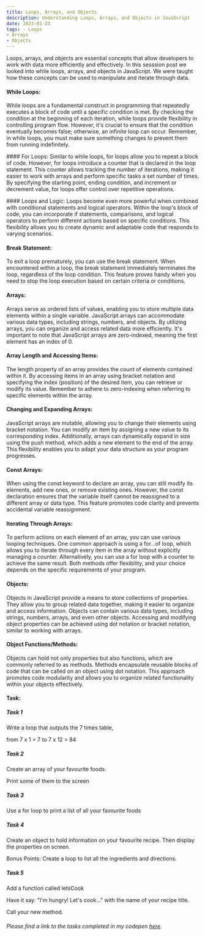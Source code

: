 ```yaml
---
title: Loops, Arrays, and Objects
description: Understanding Loops, Arrays, and Objects in JavaScript
date: 2023-01-23
tags: - Loops 
- Arrays
- Objects 
---
```



Loops, arrays, and objects are essential concepts that allow developers to work with data more efficiently and effectively. In this sesssion post we looked into while loops, arrays, and objects in JavaScript. We were taught how these concepts can be used to manipulate and iterate through data.

#### While Loops:
While loops are a fundamental construct in programming that repeatedly executes a block of code until a specific condition is met. By checking the condition at the beginning of each iteration, while loops provide flexibility in controlling program flow. However, it's crucial to ensure that the condition eventually becomes false; otherwise, an infinite loop can occur. Remember, in while loops, you must make sure something changes to prevent them from running indefinitely.

#### For Loops:
Similar to while loops, for loops allow you to repeat a block of code. However, for loops introduce a counter that is declared in the loop statement. This counter allows tracking the number of iterations, making it easier to work with arrays and perform specific tasks a set number of times. By specifying the starting point, ending condition, and increment or decrement value, for loops offer control over repetitive operations.

#### Loops and Logic:
Loops become even more powerful when combined with conditional statements and logical operators. Within the loop's block of code, you can incorporate if statements, comparisons, and logical operators to perform different actions based on specific conditions. This flexibility allows you to create dynamic and adaptable code that responds to varying scenarios.

#### Break Statement:
To exit a loop prematurely, you can use the break statement. When encountered within a loop, the break statement immediately terminates the loop, regardless of the loop condition. This feature proves handy when you need to stop the loop execution based on certain criteria or conditions.

#### Arrays:
Arrays serve as ordered lists of values, enabling you to store multiple data elements within a single variable. JavaScript arrays can accommodate various data types, including strings, numbers, and objects. By utilizing arrays, you can organize and access related data more efficiently. It's important to note that JavaScript arrays are zero-indexed, meaning the first element has an index of 0.

#### Array Length and Accessing Items:
The length property of an array provides the count of elements contained within it. By accessing items in an array using bracket notation and specifying the index (position) of the desired item, you can retrieve or modify its value. Remember to adhere to zero-indexing when referring to specific elements within the array.

#### Changing and Expanding Arrays:
JavaScript arrays are mutable, allowing you to change their elements using bracket notation. You can modify an item by assigning a new value to its corresponding index. Additionally, arrays can dynamically expand in size using the push method, which adds a new element to the end of the array. This flexibility enables you to adapt your data structure as your program progresses.

#### Const Arrays:
When using the const keyword to declare an array, you can still modify its elements, add new ones, or remove existing ones. However, the const declaration ensures that the variable itself cannot be reassigned to a different array or data type. This feature promotes code clarity and prevents accidental variable reassignment.

#### Iterating Through Arrays:
To perform actions on each element of an array, you can use various looping techniques. One common approach is using a for...of loop, which allows you to iterate through every item in the array without explicitly managing a counter. Alternatively, you can use a for loop with a counter to achieve the same result. Both methods offer flexibility, and your choice depends on the specific requirements of your program.

#### Objects:
Objects in JavaScript provide a means to store collections of properties. They allow you to group related data together, making it easier to organize and access information. Objects can contain various data types, including strings, numbers, arrays, and even other objects. Accessing and modifying object properties can be achieved using dot notation or bracket notation, similar to working with arrays.

#### Object Functions/Methods:
Objects can hold not only properties but also functions, which are commonly referred to as methods. Methods encapsulate reusable blocks of code that can be called on an object using dot notation. This approach promotes code modularity and allows you to organize related functionality within your objects effectively.

#### Task:

##### Task 1

Write a loop that outputs the 7 times table,

from 7 x 1 = 7 to 7 x 12 = 84

##### Task 2

Create an array of your favourite foods.

Print some of them to the screen

##### Task 3

Use a for loop to print a list of all your favourite foods

##### Task 4

Create an object to hold information on your favourite recipe. Then display the properties on screen.

Bonus Points: Create a loop to list all the ingredients and directions.

##### Task 5

Add a function called letsCook

Have it say: "I'm hungry! Let's cook..." with the name of your recipe title.

Call your new method.

###### Please find a link to the tasks completed in my codepen <a href="https://codepen.io/C-siegel31/pen/eYPMrBQ?editors=1111">here</a>.
